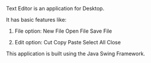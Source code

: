 Text Editor is an application for Desktop.

It has basic features like:
1. File option:
   New File
   Open File
   Save File

2. Edit option:
   Cut
   Copy
   Paste
   Select All
   Close

This application is built using the Java Swing Framework.
